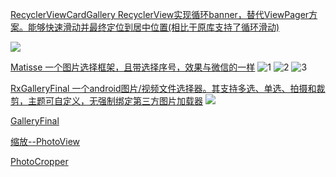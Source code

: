 [RecyclerViewCardGallery RecyclerView实现循环banner，替代ViewPager方案。能够快速滑动并最终定位到居中位置(相比于原库支持了循环滑动)](https://github.com/zjw-swun/RecyclerViewCardGallery)

![](https://github.com/zjw-swun/RecyclerViewCardGallery/raw/master/art/RecyclerViewCardGallery.gif)

[Matisse    一个图片选择框架，且带选择序号，效果与微信的一样](https://github.com/zhihu/Matisse)
![1](https://github.com/zhihu/Matisse/raw/master/image/screenshot_zhihu.png)
![2](https://github.com/zhihu/Matisse/raw/master/image/screenshot_dracula.png)
![3](https://github.com/zhihu/Matisse/raw/master/image/screenshot_preview.png)

[RxGalleryFinal 一个android图片/视频文件选择器。其支持多选、单选、拍摄和裁剪，主题可自定义，无强制绑定第三方图片加载器](https://github.com/FinalTeam/RxGalleryFinal)
![](https://github.com/FinalTeam/RxGalleryFinal/raw/master/screenshots/device-2017-04-11-154816.png)

[GalleryFinal](https://github.com/pengjianbo/GalleryFinal)

[缩放--PhotoView](https://github.com/Baseflow/PhotoView)

[PhotoCropper](https://github.com/ryanhoo/PhotoCropper)
